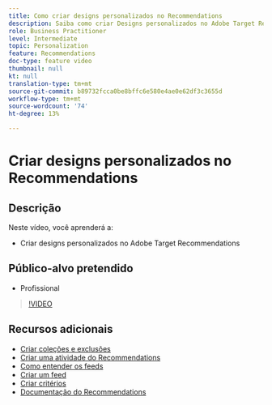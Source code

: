 ```yaml
---
title: Como criar designs personalizados no Recommendations
description: Saiba como criar Designs personalizados no Adobe Target Recommendations.
role: Business Practitioner
level: Intermediate
topic: Personalization
feature: Recommendations
doc-type: feature video
thumbnail: null
kt: null
translation-type: tm+mt
source-git-commit: b89732fcca0be8bffc6e580e4ae0e62df3c3655d
workflow-type: tm+mt
source-wordcount: '74'
ht-degree: 13%

---
```



# Criar designs personalizados no Recommendations

## Descrição

Neste vídeo, você aprenderá a:

* Criar designs personalizados no Adobe Target Recommendations

## Público-alvo pretendido

* Profissional

>[!VIDEO](https://video.tv.adobe.com/v/27687?quality=12)

## Recursos adicionais

* [Criar coleções e exclusões](create-collections-and-exclusions.md)
* [Criar uma atividade do Recommendations](create-a-recommendations-activity.md)
* [Como entender os feeds](understanding-feeds.md)
* [Criar um feed](create-a-feed.md)
* [Criar critérios](create-criteria.md)
* [Documentação do Recommendations](https://docs.adobe.com/content/help/en/target/using/recommendations/recommendations.html)